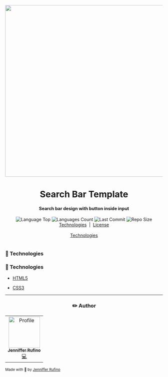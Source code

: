 <div  align="center">
	<img  src="https://i.imgur.com/zobr2sh.png"  width="550px">
	<h1>Search Bar Template</h1>
	<h4>Search bar design with button inside input</h4>
</div>

<div  align="center">
	<img  alt="Language Top"  src="https://img.shields.io/github/languages/top/jennifferrufino/search-bar">
	<img  alt="Languages Count"  src="https://img.shields.io/github/languages/count/jennifferrufino/search-bar">
	<img  alt="Last Commit"  src="https://img.shields.io/github/last-commit/jennifferrufino/search-bar">
	<img  alt="Repo Size"  src="https://img.shields.io/github/repo-size/jennifferrufino/search-bar">

</div>

<!-- Nav Menu -->
<div  align="center">
	<a  href=#telescope-tecnologias>Technologies</a>&nbsp&nbsp|&nbsp&nbsp<a  href="#memo-licença">License</a><br/><br/>
	<a  href=#rocket-technologies>Technologies</a><br/><br/>
	<!--<img  width="400"  src="###">-->
</div>


### :telescope: Technologies
### :rocket: Technologies

- [HTML5](https://developer.mozilla.org/pt-BR/docs/Web/HTML)

- [CSS3](https://developer.mozilla.org/pt-BR/docs/Web/CSS)

---

<div  align="center">

### :pencil2: Author
<table>
  <tr>
    <td align="center"><a href="https://github.com/jennifferrufino"><img src="https://github.com/jennifferrufino.png" width="100px;" alt="Profile"/><br /><sub><b>Jenniffer Rufino</b></sub></a><br /><a href="https://github.com/jennifferrufino" title="Code">💻</a></td>
  <tr>
</table>
 </div>

 <div>
  <sub>Made with 💙 by <a href="https://github.com/jennifferrufino">Jenniffer Rufino</a></sub>
</div>
